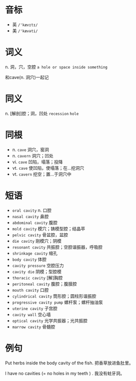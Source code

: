 # 音标

- 英 `/'kævɪtɪ/`
- 美 `/'kævəti/`

# 词义

n. 洞，穴，空腔
`a hole or space inside something`



和cave(n. 洞穴)一起记

# 同义

n. [解剖]腔；洞，凹处
`recession` `hole`

# 同根

- n. `cave` 洞穴，窑洞
- n. `cavern` 洞穴；凹处
- vi. `cave` 凹陷，塌落；投降
- vt. `cave` 使凹陷，使塌落；在…挖洞穴
- vt. `cavern` 挖空；置…于洞穴中

# 短语

- `oral cavity` n. 口腔
- `nasal cavity` 鼻腔
- `abdominal cavity` 腹腔
- `mold cavity` 模穴；铸模型腔；结晶苹
- `pelvic cavity` 骨盆腔，盆腔
- `die cavity` 刚模穴；阴模
- `resonant cavity` 共振腔；空腔谐振器，呼吸腔
- `shrinkage cavity` 缩孔
- `body cavity` 体腔
- `cavity pressure` 空腔压力
- `cavity die` 阴模；型腔模
- `thoracic cavity` [解]胸腔
- `peritoneal cavity` 腹腔；腹膜腔
- `mouth cavity` 口腔
- `cylindrical cavity` 筒形腔；圆柱形谐振腔
- `progressive cavity pump` 螺杆泵；螺杆抽油泵
- `uterine cavity` 子宫腔
- `cavity wall` 空心墙
- `optical cavity` 光学共振器；光共振腔
- `marrow cavity` 骨髓腔

# 例句

Put herbs inside the body cavity of the fish.
把香草放进鱼肚里。

I have no cavities (= no holes in my teeth ) .
我没有蛀牙洞。


